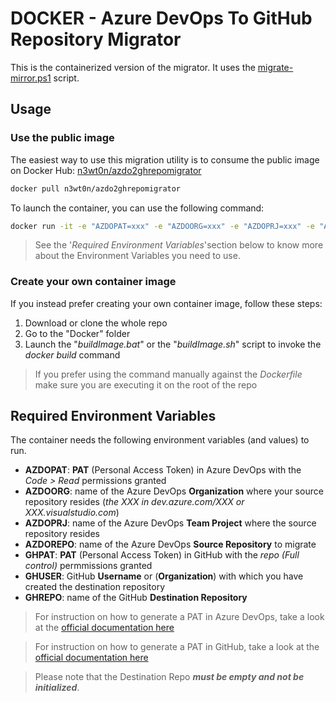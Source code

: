 # DOCKER - Azure DevOps To GitHub Repository Migrator

This is the containerized version of the migrator. It uses the [migrate-mirror.ps1](../Scripts/migrate-mirror.ps1) script.

## Usage

### Use the public image

The easiest way to use this migration utility is to consume the public image on Docker Hub: [n3wt0n/azdo2ghrepomigrator](https://hub.docker.com/r/n3wt0n/azdo2ghrepomigrator)

```bash
docker pull n3wt0n/azdo2ghrepomigrator
```

To launch the container, you can use the following command:

```bash
docker run -it -e "AZDOPAT=xxx" -e "AZDOORG=xxx" -e "AZDOPRJ=xxx" -e "AZDOREPO=xxx" -e "GHPAT=xxx" -e "GHUSER=xxx" -e "GHREPO=xxx" n3wt0n/azdo2ghrepomigrator
```

> See the '_Required Environment Variables_'section below to know more about the Environment Variables you need to use.

### Create your own container image

If you instead prefer creating your own container image, follow these steps:

1. Download or clone the whole repo
2. Go to the "Docker" folder
3. Launch the "_buildImage.bat_" or the "_buildImage.sh_" script to invoke the _docker build_ command

> If you prefer using the command manually against the _Dockerfile_ make sure you are executing it on the root of the repo

## Required Environment Variables

The container needs the following environment variables (and values) to run.

- __AZDOPAT__: __PAT__ (Personal Access Token) in Azure DevOps with the _Code > Read_ permissions granted
- __AZDOORG__: name of the Azure DevOps __Organization__ where your source repository resides (_the XXX in dev.azure.com/XXX or XXX.visualstudio.com_)
- __AZDOPRJ__: name of the Azure DevOps __Team Project__ where the source repository resides
- __AZDOREPO__: name of the Azure DevOps __Source Repository__ to migrate
- __GHPAT__: __PAT__ (Personal Access Token) in GitHub with the _repo (Full control)_ permmissions granted
- __GHUSER__: GitHub __Username__ or (__Organization__) with which you have created the destination repository
- __GHREPO__: name of the GitHub __Destination Repository__

> For instruction on how to generate a PAT in Azure DevOps, take a look at the [official documentation here](https://docs.microsoft.com/en-us/azure/devops/organizations/accounts/use-personal-access-tokens-to-authenticate?view=azure-devops&tabs=preview-page#create-personal-access-tokens-to-authenticate-access)

> For instruction on how to generate a PAT in GitHub, take a look at the [official documentation here](https://help.github.com/en/github/authenticating-to-github/creating-a-personal-access-token-for-the-command-line#creating-a-token)

> Please note that the Destination Repo ___must be empty and not be initialized___.